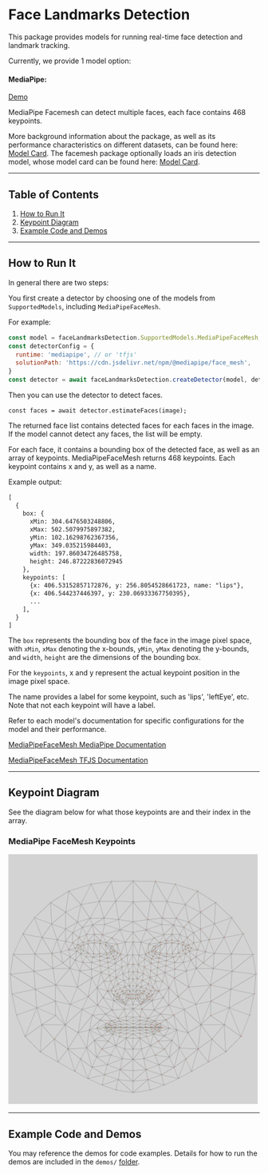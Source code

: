 # Face Landmarks Detection

This package provides models for running real-time face detection and landmark tracking.

Currently, we provide 1 model option:

#### MediaPipe:
[Demo](https://storage.googleapis.com/tfjs-models/demos/face-landmarks-detection/index.html?model=mediapipe_facemesh)

MediaPipe Facemesh can detect multiple faces, each face contains 468 keypoints.

More background information about the package, as well as its performance characteristics on different datasets, can be found here: [Model Card](https://drive.google.com/file/d/1QvwWNfFoweGVjsXF3DXzcrCnz-mx-Lha/preview). The facemesh package optionally loads an iris detection model, whose model card can be found here: [Model Card](https://drive.google.com/file/d/1tV7EJb3XgMS7FwOErTgLU1ZocYyNmwlf/preview).

-------------------------------------------------------------------------------
## Table of Contents
1. [How to Run It](#how-to-run-it)
2. [Keypoint Diagram](#keypoint-diagram)
3. [Example Code and Demos](#example-code-and-demos)

-------------------------------------------------------------------------------
## How to Run It
In general there are two steps:

You first create a detector by choosing one of the models from `SupportedModels`, including `MediaPipeFaceMesh`.

For example:

```javascript
const model = faceLandmarksDetection.SupportedModels.MediaPipeFaceMesh;
const detectorConfig = {
  runtime: 'mediapipe', // or 'tfjs'
  solutionPath: 'https://cdn.jsdelivr.net/npm/@mediapipe/face_mesh',
}
const detector = await faceLandmarksDetection.createDetector(model, detectorConfig);
```

Then you can use the detector to detect faces.

```
const faces = await detector.estimateFaces(image);
```

The returned face list contains detected faces for each faces in the image.
If the model cannot detect any faces, the list will be empty.

For each face, it contains a bounding box of the detected face, as well as an array of keypoints.
MediaPipeFaceMesh returns 468 keypoints.
Each keypoint contains x and y, as well as a name.

Example output:
```
[
  {
    box: {
      xMin: 304.6476503248806,
      xMax: 502.5079975897382,
      yMin: 102.16298762367356,
      yMax: 349.035215984403,
      width: 197.86034726485758,
      height: 246.87222836072945
    },
    keypoints: [
      {x: 406.53152857172876, y: 256.8054528661723, name: "lips"},
      {x: 406.544237446397, y: 230.06933367750395},
      ...
    ],
  }
]
```

The `box` represents the bounding box of the face in the image pixel space, with `xMin`, `xMax` denoting the x-bounds, `yMin`, `yMax` denoting the y-bounds, and `width`, `height` are the dimensions of the bounding box.

For the `keypoints`, x and y represent the actual keypoint position in the image pixel space.

The name provides a label for some keypoint, such as 'lips', 'leftEye', etc. Note that not each keypoint will have a label.

Refer to each model's documentation for specific configurations for the model
and their performance.

[MediaPipeFaceMesh MediaPipe Documentation](https://github.com/tensorflow/tfjs-models/tree/master/face-landmarks-detection/src/mediapipe)

[MediaPipeFaceMesh TFJS Documentation](https://github.com/tensorflow/tfjs-models/tree/master/face-landmarks-detection/src/tfjs)

-------------------------------------------------------------------------------

## Keypoint Diagram
See the diagram below for what those keypoints are and their index in the array.

### MediaPipe FaceMesh Keypoints

<img src="mesh_map.jpg" alt="keypoints_map" style="width: 500px; height: 500px">

-------------------------------------------------------------------------------

## Example Code and Demos
You may reference the demos for code examples. Details for how to run the demos
are included in the `demos/`
[folder](https://github.com/tensorflow/tfjs-models/tree/master/face-landmarks-detection/demos).
